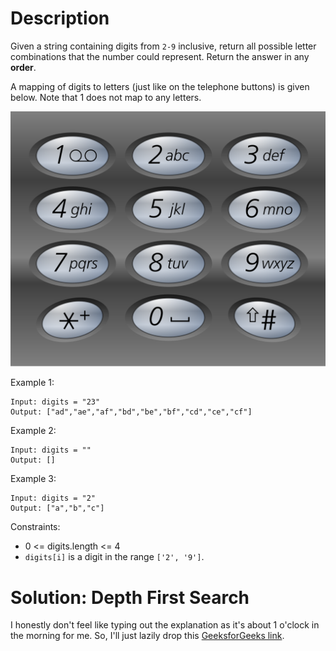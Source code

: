 # Description

Given a string containing digits from `2-9` inclusive, return all possible letter combinations that the number could represent. Return the answer in any **order**.

A mapping of digits to letters (just like on the telephone buttons) is given below. Note that 1 does not map to any letters.

![image](./1200px-telephone-keypad2svg.png)

Example 1:
```
Input: digits = "23"
Output: ["ad","ae","af","bd","be","bf","cd","ce","cf"]
```

Example 2:
```
Input: digits = ""
Output: []
```

Example 3:
```
Input: digits = "2"
Output: ["a","b","c"]
```

Constraints:
- 0 <= digits.length <= 4
- `digits[i]` is a digit in the range `['2', '9']`.


# Solution: Depth First Search

I honestly don't feel like typing out the explanation as it's about 1 o'clock in the morning for me. So, I'll just lazily drop this [GeeksforGeeks link](https://www.geeksforgeeks.org/depth-first-search-or-dfs-for-a-graph/).